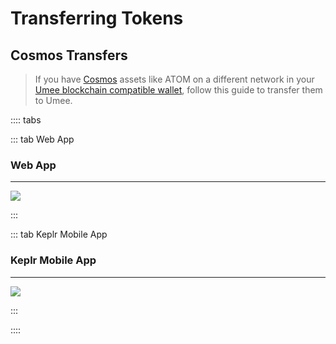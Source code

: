 # Transferring Tokens

## Cosmos Transfers

> If you have [Cosmos](/learn-the-basics/cosmos-basics/what-is-cosmos) assets like ATOM on a different network in your [Umee blockchain compatible wallet](/users/getting-started/creating-wallet), follow this guide to transfer them to Umee.

:::: tabs

::: tab Web App

### Web App

---

![](/bg/transfer-assets-on.gif)

:::

::: tab Keplr Mobile App

### Keplr Mobile App

---

![](/bg/mobile-transfer.gif)

:::

::::
